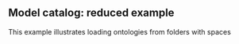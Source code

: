 ## Model catalog: reduced example

This example illustrates loading ontologies from folders with spaces